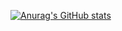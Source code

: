 [![Anurag's GitHub stats](https://github-readme-stats.vercel.app/api?username=rssalessio&show_icons=true&theme=tokyonight&count_private=true)](https://github.com/anuraghazra/github-readme-stats)

<!-- [![Top Langs](https://github-readme-stats.vercel.app/api/top-langs/?username=rssalessio&layout=compact&theme=radical&hide=tex,Jupyter%20Notebook,M,Matlab&count_private=true)](https://github.com/anuraghazra/github-readme-stats) -->
